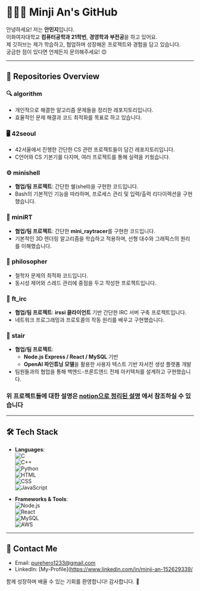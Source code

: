# 👩🏻‍💻 Minji An's GitHub

안녕하세요! 저는 **안민지**입니다.  
이화여자대학교 **컴퓨터공학과 21학번**, **경영학과 부전공**을 하고 있어요.  
제 깃허브는 제가 학습하고, 협업하며 성장해온 프로젝트와 경험을 담고 있습니다.  
궁금한 점이 있다면 언제든지 문의해주세요! 😊

---

## 📌 Repositories Overview

### 🔍 **algorithm**
- 개인적으로 해결한 알고리즘 문제들을 정리한 레포지토리입니다.  
- 효율적인 문제 해결과 코드 최적화를 목표로 하고 있습니다.  

### 🖥️ **42seoul**
- 42서울에서 진행한 간단한 CS 관련 프로젝트들이 담긴 레포지토리입니다.  
- C언어와 CS 기본기를 다지며, 여러 프로젝트를 통해 실력을 키웠습니다.  

### ⚙️ **minishell**
- **협업/팀 프로젝트**: 간단한 쉘(shell)을 구현한 코드입니다.  
- Bash의 기본적인 기능을 따라하며, 프로세스 관리 및 입력/출력 리다이렉션을 구현했습니다.

### 🌅 **miniRT**
- **협업/팀 프로젝트**: 간단한 **mini_raytracer**를 구현한 코드입니다.  
- 기본적인 3D 렌더링 알고리즘을 학습하고 적용하며, 선형 대수와 그래픽스의 원리를 이해했습니다.

### 🧠 **philosopher**
- 철학자 문제의 최적화 코드입니다.  
- 동시성 제어와 스레드 관리에 중점을 두고 작성한 프로젝트입니다.

### 📡 **ft_irc**
- **협업/팀 프로젝트**: **irssi 클라이언트** 기반 간단한 IRC 서버 구축 프로젝트입니다.  
- 네트워크 프로그래밍과 프로토콜의 작동 원리를 배우고 구현했습니다.

### 📖 **stair**
- **협업/팀 프로젝트**:  
  - **Node.js Express / React / MySQL** 기반  
  - **OpenAI 파인튜닝 모델**을 활용한 사용자 텍스트 기반 자서전 생성 플랫폼 개발  
- 팀원들과의 협업을 통해 백엔드-프론트엔드 전체 아키텍처를 설계하고 구현했습니다.

### 위 프로젝트들에 대한 설명은 [notion으로 정리된 설명](https://github.com/mminnjji/mminnjji/blob/main/notion.md) 에서 참조하실 수 있습니다
---

## 🛠️ Tech Stack
- **Languages**:  
  ![C](https://img.shields.io/badge/C-00599C?style=flat-square&logo=c&logoColor=white)  
  ![C++](https://img.shields.io/badge/C++-00599C?style=flat-square&logo=c%2B%2B&logoColor=white)  
  ![Python](https://img.shields.io/badge/Python-3776AB?style=flat-square&logo=python&logoColor=white)  
  ![HTML](https://img.shields.io/badge/HTML-E34F26?style=flat-square&logo=html5&logoColor=white)  
  ![CSS](https://img.shields.io/badge/CSS-1572B6?style=flat-square&logo=css3&logoColor=white)  
  ![JavaScript](https://img.shields.io/badge/JavaScript-F7DF1E?style=flat-square&logo=javascript&logoColor=black)

- **Frameworks & Tools**:  
  ![Node.js](https://img.shields.io/badge/Node.js-339933?style=flat-square&logo=node.js&logoColor=white)  
  ![React](https://img.shields.io/badge/React-61DAFB?style=flat-square&logo=react&logoColor=black)  
  ![MySQL](https://img.shields.io/badge/MySQL-4479A1?style=flat-square&logo=mysql&logoColor=white)  
  ![AWS](https://img.shields.io/badge/AWS-232F3E?style=flat-square&logo=amazon-aws&logoColor=white)

---

## 🌟 Contact Me
- Email: [purehero1233@gmail.com](mailto:purehero1233@gmail.com)  
- LinkedIn: [My-Profile](https://www.linkedin.com/in/minji-an-152629339/  

함께 성장하며 배울 수 있는 기회를 환영합니다! 감사합니다. 🙌
